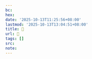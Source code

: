 ```yaml
---
bc:
hex:
date: '2025-10-13T11:25:56+08:00'
lastmod: '2025-10-13T13:04:51+08:00'
title: 󰋟
url: 󰋟
tags: []
src:
note:
---
```

